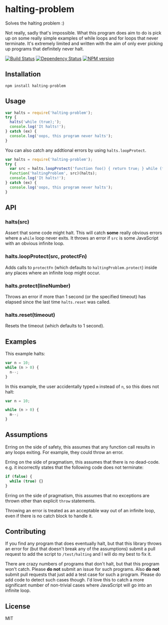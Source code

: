 # halting-problem

Solves the halting problem :)

Not really, sadly that's impossible.  What this program does aim to do is pick up on some really simple examples of while loops and for loops that never terminate.  It's extremely limited and written with the aim of only ever picking up programs that definitely never halt.

[![Build Status](https://img.shields.io/travis/ForbesLindesay/halting-problem/master.svg)](https://travis-ci.org/ForbesLindesay/halting-problem)
[![Dependency Status](https://img.shields.io/david/ForbesLindesay/halting-problem.svg)](https://david-dm.org/ForbesLindesay/halting-problem)
[![NPM version](https://img.shields.io/npm/v/halting-problem.svg)](https://www.npmjs.org/package/halting-problem)

## Installation

    npm install halting-problem

## Usage

```js
var halts = require('halting-problem');
try {
  halts('while (true);');
  console.log('It halts!');
} catch (ex) {
  console.log('oops, this program never halts');
}
```

You can also catch any addtional errors by using `halts.loopProtect`.

```js
var halts = require('halting-problem');
try {
  var src = halts.loopProtect('function foo() { return true; } while (foo());');
  Function('haltingProblem', src)(halts);
  console.log('It halts!');
} catch (ex) {
  console.log('oops, this program never halts');
}
```

## API

### halts(src)

Assert that some code might halt.  This will catch **some** really obvious errors where a `while` loop never exits.  It throws an error if `src` is some JavaScript with an obvious infinite loop.

### halts.loopProtect(src, protectFn)

Adds calls to `protectFn` (which defaults to `haltingProblem.protect`) inside any places where an infinite loop might occur.

### halts.protect(lineNumber)

Throws an error if more than 1 second (or the specified timeout) has elapsed since the last time `halts.reset` was called.

### halts.reset(timeout)

Resets the timeout (which defaults to 1 second).

## Examples

This example halts:

```js
var n = 10;
while (n > 0) {
  n--;
}
```

In this example, the user accidentally typed `m` instead of `n`, so this does not halt:

```js
var n = 10;

while (n > 0) {
  m--;
}
```

## Assumptions

Erring on the side of safety, this assumes that any function call results in any loops exiting.  For example, they could throw an error.

Erring on the side of pragmatism, this assumes that there is no dead-code.  e.g. it incorrectly states that the following code does not terminate:

```js
if (false) {
  while (true) {}
}
```

Erring on the side of pragmatism, this assumes that no exceptions are thrown other than explicit `throw` statements.

Throwing an error is treated as an acceptable way out of an infinite loop, even if there is no catch block to handle it.

## Contributing

If you find any program that does eventually halt, but that this library throws an error for (but that doesn't break any of the assumptions) submit a pull request to add the script to `/test/halting` and I will do my best to fix it.

There are crazy numbers of programs that don't halt, but that this program won't catch.  Please **do not** submit an issue for such programs.  Also **do not** submit pull requests that just add a test case for such a program.  Please do add code to detect such cases though.  I'd love this to catch a more significant number of non-trivial cases where JavaScript will go into an infinite loop.

## License

  MIT
